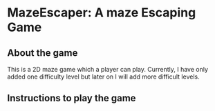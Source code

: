 # MazeEscaper: A maze Escaping Game

## About the game 
This is a 2D maze game which a player can play. Currently, I have only added one difficulty level but later on I will add 
more difficult levels. 

## Instructions to play the game 

